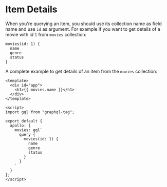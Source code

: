 # Item Details

When you're querying an item, you should use its collection name as field name and use `id` as argument. For example if you want to get details of a movie with id `1` from `movies` collection:

```
movies(id: 1) {
  name
  genre
  status
}
```

A complete example to get details of an item from the `movies` collection:

```vue
<template>
  <div id="app">
    <h1>{{ movies.name }}</h1>
  </div>
</template>

<script>
import gql from "graphql-tag";

export default {
  apollo: {
    movies: gql`
      query {
        movies(id: 1) {
          name
          genre
          status
        }
      }
    `
  }
};
</script>
```
